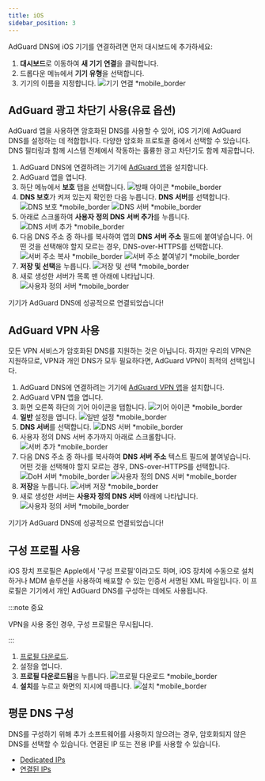 ```yaml
---
title: iOS
sidebar_position: 3
---
```


AdGuard DNS에 iOS 기기를 연결하려면 먼저 대시보드에 추가하세요:

1. **대시보드**로 이동하여 **새 기기 연결**을 클릭합니다.
2. 드롭다운 메뉴에서 **기기 유형**을 선택합니다.
3. 기기의 이름을 지정합니다.
   ![기기 연결 \*mobile\_border](https://cdn.adtidy.org/content/kb/dns/private/new_dns/connect/ios_ab/choose_ios.png)

## AdGuard 광고 차단기 사용(유료 옵션)

AdGuard 앱을 사용하면 암호화된 DNS를 사용할 수 있어, iOS 기기에 AdGuard DNS를 설정하는 데 적합합니다. 다양한 암호화 프로토콜 중에서 선택할 수 있습니다. DNS 필터링과 함께 시스템 전체에서 작동하는 훌륭한 광고 차단기도 함께 제공합니다.

1. AdGuard DNS에 연결하려는 기기에 [AdGuard 앱](https://adguard.com/adguard-ios/overview.html)을 설치합니다.
2. AdGuard 앱을 엽니다.
3. 하단 메뉴에서 **보호** 탭을 선택합니다.
   ![방패 아이콘 \*mobile\_border](https://cdn.adtidy.org/content/kb/dns/private/new_dns/connect/ios_ab/ios_step3.jpg)
4. **DNS 보호**가 켜져 있는지 확인한 다음 누릅니다. **DNS 서버**를 선택합니다.
   ![DNS 보호 \*mobile\_border](https://cdn.adtidy.org/content/kb/dns/private/new_dns/connect/ios_ab/ios_step4.jpg)
   ![DNS 서버 \*mobile\_border](https://cdn.adtidy.org/content/kb/dns/private/new_dns/connect/ios_ab/ios_step4_2.jpg)
5. 아래로 스크롤하여 **사용자 정의 DNS 서버 추가**를 누릅니다.
   ![DNS 서버 추가 \*mobile\_border](https://cdn.adtidy.org/content/kb/dns/private/new_dns/connect/ios_ab/ios_step5.jpg)
6. 다음 DNS 주소 중 하나를 복사하여 앱의 **DNS 서버 주소** 필드에 붙여넣습니다. 어떤 것을 선택해야 할지 모르는 경우, DNS-over-HTTPS를 선택합니다.
   ![서버 주소 복사 \*mobile\_border](https://cdn.adtidy.org/content/kb/dns/private/new_dns/connect/ios_ab/ios_step6_1.png)
   ![서버 주소 붙여넣기 \*mobile\_border](https://cdn.adtidy.org/content/kb/dns/private/new_dns/connect/ios_ab/ios_step6_2.jpg)
7. **저장 및 선택**을 누릅니다.
   ![저장 및 선택 \*mobile\_border](https://cdn.adtidy.org/content/kb/dns/private/new_dns/connect/ios_ab/ios_step7.jpg)
8. 새로 생성한 서버가 목록 맨 아래에 나타납니다.
   ![사용자 정의 서버 \*mobile\_border](https://cdn.adtidy.org/content/kb/dns/private/new_dns/connect/ios_ab/ios_step8.jpg)

기기가 AdGuard DNS에 성공적으로 연결되었습니다!

## AdGuard VPN 사용

모든 VPN 서비스가 암호화된 DNS를 지원하는 것은 아닙니다. 하지만 우리의 VPN은 지원하므로, VPN과 개인 DNS가 모두 필요하다면, AdGuard VPN이 최적의 선택입니다.

1. AdGuard DNS에 연결하려는 기기에 [AdGuard VPN 앱](https://adguard-vpn.com/ios/overview.html)을 설치합니다.
2. AdGuard VPN 앱을 엽니다.
3. 화면 오른쪽 하단의 기어 아이콘을 탭합니다.
   ![기어 아이콘 \*mobile\_border](https://cdn.adtidy.org/content/kb/dns/private/new_dns/connect/ios_vpn/ios_step3.jpg)
4. **일반** 설정을 엽니다.
   ![일반 설정 \*mobile\_border](https://cdn.adtidy.org/content/kb/dns/private/new_dns/connect/ios_vpn/ios_step4.jpg)
5. **DNS 서버**를 선택합니다.
   ![DNS 서버 \*mobile\_border](https://cdn.adtidy.org/content/kb/dns/private/new_dns/connect/ios_vpn/ios_step5.png)
6. 사용자 정의 DNS 서버 추가까지 아래로 스크롤합니다.
   ![서버 추가 \*mobile\_border](https://cdn.adtidy.org/content/kb/dns/private/new_dns/connect/ios_vpn/ios_step6.png)
7. 다음 DNS 주소 중 하나를 복사하여 **DNS 서버 주소** 텍스트 필드에 붙여넣습니다. 어떤 것을 선택해야 할지 모르는 경우, DNS-over-HTTPS를 선택합니다.
   ![DoH 서버 \*mobile\_border](https://cdn.adtidy.org/content/kb/dns/private/new_dns/connect/ios_vpn/ios_step7_1.png)
   ![사용자 정의 DNS 서버 \*mobile\_border](https://cdn.adtidy.org/content/kb/dns/private/new_dns/connect/ios_vpn/ios_step7_2.jpg)
8. **저장**을 누릅니다.
   ![서버 저장 \*mobile\_border](https://cdn.adtidy.org/content/kb/dns/private/new_dns/connect/ios_vpn/ios_step8.jpg)
9. 새로 생성한 서버는 **사용자 정의 DNS 서버** 아래에 나타납니다.
   ![사용자 정의 서버 \*mobile\_border](https://cdn.adtidy.org/content/kb/dns/private/new_dns/connect/ios_vpn/ios_step9.png)

기기가 AdGuard DNS에 성공적으로 연결되었습니다!

## 구성 프로필 사용

iOS 장치 프로필은 Apple에서 '구성 프로필'이라고도 하며, iOS 장치에 수동으로 설치하거나 MDM 솔루션을 사용하여 배포할 수 있는 인증서 서명된 XML 파일입니다. 이 프로필은 기기에서 개인 AdGuard DNS를 구성하는 데에도 사용됩니다.

:::note 중요

VPN을 사용 중인 경우, 구성 프로필은 무시됩니다.

:::

1. [프로필 다운로드](https://dns.website.agrd.dev/public_api/v1/settings/e7b499cc-94c0-4448-8404-88d11f4f51a2/doh_mobileconfig.xml).
2. 설정을 엽니다.
3. **프로필 다운로드됨**을 누릅니다.
   ![프로필 다운로드 \*mobile\_border](https://cdn.adtidy.org/content/kb/dns/private/new_dns/connect/ios_manual/manual_step3.png)
4. **설치**를 누르고 화면의 지시에 따릅니다.
   ![설치 \*mobile\_border](https://cdn.adtidy.org/content/kb/dns/private/new_dns/connect/ios_manual/manual_step4.png)

## 평문 DNS 구성

DNS를 구성하기 위해 추가 소프트웨어를 사용하지 않으려는 경우, 암호화되지 않은 DNS를 선택할 수 있습니다. 연결된 IP 또는 전용 IP를 사용할 수 있습니다.

- [Dedicated IPs](/private-dns/connect-devices/other-options/dedicated-ip.md)
- [연결된 IPs](/private-dns/connect-devices/other-options/linked-ip.md)
